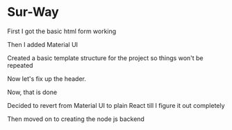 # Sur-Way

First I got the basic html form working

Then I added Material UI

Created a basic template structure for the project so things won't be repeated

Now let's fix up the header. 

Now, that is done 

Decided to revert from Material UI to plain React till I figure it out completely

Then moved on to creating the node js backend 